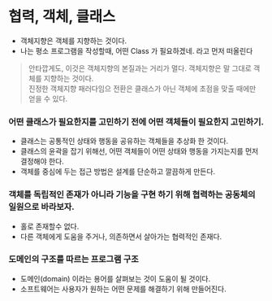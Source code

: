 # 협력, 객체, 클래스

- 객체지향은 객체를 지향하는 것이다.
- 나는 평소 프로그램을 작성할때, 어떤 Class 가 필요하겠네. 라고 먼저 떠올린다

> 안타깝게도, 이것은 객체지향의 본질과는 거리가 멀다. 객체지향은 말 그대로 객체를 지향하는 것이다. <br/>
> 진정한 객체지향 패러다임으 전환은 클래스가 아닌 객체에 초점을 맞출 때에만 얻을 수 있다. <br/>

### 어떤 클래스가 필요한지를 고민하기 전에 어떤 객체들이 필요한지 고민하기.
- 클래스는 공통적인 상태와 행동을 공유하는 객체들을 추상화 한 것이다.
- 클래스의 윤곽을 잡기 위해선, 어떤 객체들이 어떤 상태와 행동을 가지는지를 먼저 결정해야 한다.
- 객체를 중심에 두는 접근 방법은 설계를 단순하고 깔끔하게 만든다.

### 객체를 독립적인 존재가 아니라 기능을 구현 하기 위해 협력하는 공동체의 일원으로 바라보자.
- 홀로 존재할수 없다.
- 다른 객체에게 도움을 주거나, 의존하면서 살아가는 협력적인 존재다.

### 도메인의 구조를 따르는 프로그램 구조
- 도메인(domain) 이라는 용어를 살펴보는 것이 도움이 될 것이다.
- 소프트웨어는 사용자가 원하는 어떤 문제를 해결하기 위해 만들어진다.
